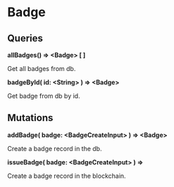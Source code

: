 # Badge

## Queries

**allBadges() => <Badge\> [ ]**

Get all badges from db.

**badgeById( id: <String\> ) => <Badge\>**

Get badge from db by id.

## Mutations

**addBadge( badge: <BadgeCreateInput\> ) => <Badge\>**

Create a badge record in the db.

**issueBadge( badge: <BadgeCreateInput\> ) => <Badge>**

Create a badge record in the blockchain.
